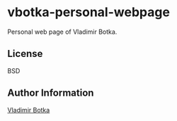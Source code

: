 vbotka-personal-webpage
=======================

Personal web page of Vladimir Botka.


License
-------

BSD


Author Information
------------------

[Vladimir Botka](https://botka.link)

